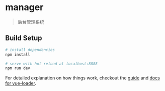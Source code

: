 # manager

> 后台管理系统

## Build Setup

``` bash
# install dependencies
npm install

# serve with hot reload at localhost:8888
npm run dev

```

For detailed explanation on how things work, checkout the [guide](http://vuejs-templates.github.io/webpack/) and [docs for vue-loader](http://vuejs.github.io/vue-loader).
